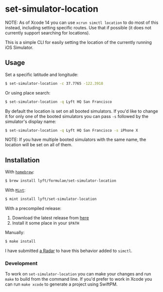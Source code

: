 # set-simulator-location

NOTE: As of Xcode 14 you can use `xcrun simctl location` to do most of
this instead, including setting specific routes. Use that if possible
(it does not currently support searching for locations).

This is a simple CLI for easily setting the location of the currently
running iOS Simulator.

## Usage

Set a specific latitude and longitude:

```sh
$ set-simulator-location -c 37.7765 -122.3918
```

Or using place search:

```sh
$ set-simulator-location -q Lyft HQ San Francisco
```

By default the location is set on all booted simulators. If you'd like
to change it for only one of the booted simulators you can pass `-s`
followed by the simulator's display name:

```sh
$ set-simulator-location -q Lyft HQ San Francisco -s iPhone X
```

NOTE: If you have multiple booted simulators with the same name, the
location will be set on all of them.

## Installation

With [`homebrew`](http://brew.sh/):

```sh
$ brew install lyft/formulae/set-simulator-location
```

With [`Mint`](https://github.com/yonaskolb/Mint):

```sh
$ mint install lyft/set-simulator-location
```

With a precompiled release:

1. Download the latest release from
   [here](https://github.com/lyft/set-simulator-location/releases/)
1. Install it some place in your `$PATH`

Manually:

```sh
$ make install
```

I have submitted [a Radar](http://www.openradar.me/30789939) to have
this behavior added to `simctl`.

### Development

To work on `set-simulator-location` you can make your changes and run
`make` to build from the command line. If you'd prefer to work in Xcode
you can run `make xcode` to generate a project using SwiftPM.
